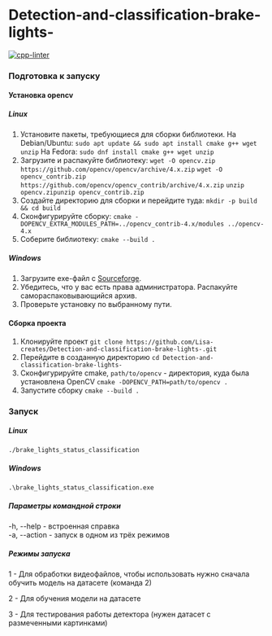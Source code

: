 # Detection-and-classification-brake-lights- 
[![cpp-linter](https://github.com/cpp-linter/cpp-linter-action/actions/workflows/cpp-linter.yml/badge.svg)](https://github.com/Lisa-creates/Detection-and-classification-brake-lights-/actions/workflows/linter.yml) 

### Подготовка к запуску
#### Установка opencv
##### Linux
1. Установите пакеты, требующиеся для сборки библиотеки.
   На Debian/Ubuntu:
   `sudo apt update && sudo apt install cmake g++ wget unzip`
   На Fedora:
   `sudo dnf install cmake g++ wget unzip`
2. Загрузите и распакуйте библиотеку:
   `wget -O opencv.zip https://github.com/opencv/opencv/archive/4.x.zip`
   `wget -O opencv_contrib.zip https://github.com/opencv/opencv_contrib/archive/4.x.zip`
   `unzip opencv.zipunzip opencv_contrib.zip`
3. Создайте директорию для сборки и перейдите туда:
   `mkdir -p build && cd build`
4. Сконфигурируйте сборку:
   `cmake -DOPENCV_EXTRA_MODULES_PATH=../opencv_contrib-4.x/modules ../opencv-4.x`
5. Соберите библиотеку:
   `cmake --build .`
##### Windows
1. Загрузите exe-файл с [Sourceforge](https://sourceforge.net/projects/opencvlibrary/files/4.9.0/).
2. Убедитесь, что у вас есть права администратора. Распакуйте самораспаковывающийся архив.
3. Проверьте установку по выбранному пути.
#### Сборка проекта
1. Клонируйте проект
   `git clone https://github.com/Lisa-creates/Detection-and-classification-brake-lights-.git`
2.  Перейдите в созданную директорию
    `cd Detection-and-classification-brake-lights-`
4. Сконфигурируйте cmake, `path/to/opencv` - директория, куда была установлена OpenCV
   `cmake -DOPENCV_PATH=path/to/opencv .`
5. Запустите сборку
   `cmake --build .`
### Запуск
##### Linux
`./brake_lights_status_classification`
##### Windows
`.\brake_lights_status_classification.exe` 
##### Параметры командной строки 
-h, --help - встроенная справка  
-a, --action - запуск в одном из трёх режимов 
##### Режимы запуска 
1 - Для обработки видеофайлов, чтобы использовать нужно сначала обучить модель на датасете (команда 2) 

2 - Для обучения модели на датасете 

3 - Для тестирования работы детектора (нужен датасет с размеченными картинками) 
